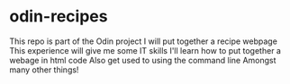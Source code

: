 # odin-recipes
This repo is part of the Odin project
I will put together a recipe webpage
This experience will give me some IT skills
I'll learn how to put together a webage in html code
Also get used to using the command line
Amongst many other things!